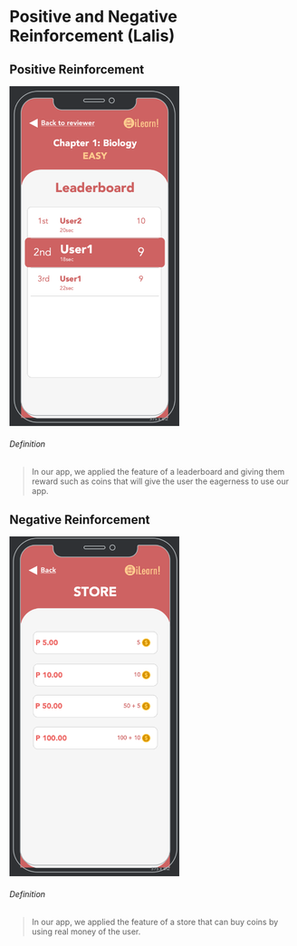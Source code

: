 # Positive and Negative Reinforcement (Lalis)

## Positive Reinforcement

<img src="../Images/leaderboard.png" width="300" height="600"/>

###### Definition
> In our app, we applied the feature of a leaderboard and giving them reward such as coins that will give the user the eagerness to use our app.

## Negative Reinforcement

<img src="../Images/store.png" width="300" height="600"/>

###### Definition
> In our app, we applied the feature of a store that can buy coins by using real money of the user.

